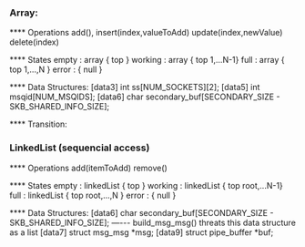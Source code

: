 ### Array: 

**** Operations
 add(), insert(index,valueToAdd)
 update(index,newValue)
 delete(index)

**** States
empty : array { top }
working : array { top 1,...N-1}
full : array { top 1,...,N }
error : { null }

**** Data Structures:
[data3] int ss[NUM_SOCKETS][2];
[data5] int msqid[NUM_MSQIDS];
[data6] char secondary_buf[SECONDARY_SIZE - SKB_SHARED_INFO_SIZE];

**** Transition:


### LinkedList (sequencial access)
**** Operations
 add(itemToAdd)
 remove()

**** States
empty : linkedList { top }
working : linkedList { top root,...N-1}
full : linkedList { top root,...,N }
error : { null }

**** Data Structures:
[data6] char secondary_buf[SECONDARY_SIZE - SKB_SHARED_INFO_SIZE]; —--- build_msg_msg() threats this data structure as a list
[data7] struct msg_msg *msg;
[data9] struct pipe_buffer *buf;


